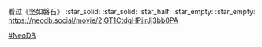 <p>看过《坚如磐石》 :star_solid: :star_solid: :star_half: :star_empty: :star_empty: <br /><a href="https://neodb.social/movie/2jGT1CtdgHPjirJj3bb0PA" target="_blank" rel="nofollow noopener" translate="no"><span class="invisible">https://</span><span class="ellipsis">neodb.social/movie/2jGT1CtdgHP</span><span class="invisible">jirJj3bb0PA</span></a></p><p><a href="https://e5n.cc/tags/NeoDB" class="mention hashtag" rel="tag">#<span>NeoDB</span></a></p>